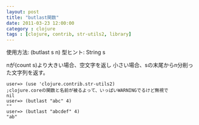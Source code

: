 ```yaml
---
layout: post
title: "butlast関数"
date: 2011-03-23 12:00:00
category : clojure
tags : [clojure, contrib, str-utils2, library]
---
```

使用方法: (butlast s n)
型ヒント: String s

nが(count s)より大きい場合、空文字を返し
小さい場合、sの末尾からn分削った文字列を返す。

<!-- more -->

	user=> (use 'clojure.contrib.str-utils2)
	;clojure.coreの関数と名前が被るよって、いっぱいWARNINGでるけど無視で
	nil
	user=> (butlast "abc" 4)
	""
	user=> (butlast "abcdef" 4)
	"ab"
